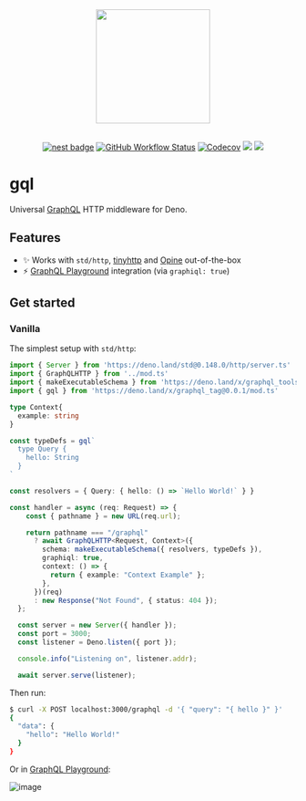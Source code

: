 <div align="center">
  <img src="https://raw.githubusercontent.com/deno-libs/gql/master/logo.png" width="200px" />
  <br /><br />

[![nest badge][nest-badge]](https://nest.land/package/gql) [![GitHub Workflow Status][gh-actions-img]][github-actions]
[![Codecov][cov-badge]][cov] [![][docs-badge]][docs] [![][code-quality-img]][code-quality]

</div>

# gql

Universal [GraphQL](https://www.graphql.com/) HTTP middleware for Deno.

## Features

- ✨ Works with `std/http`, [tinyhttp](https://github.com/deno-libs/tinyhttp-deno) and [Opine](https://github.com/asos-craigmorten/opine) out-of-the-box
- ⚡ [GraphQL Playground](https://github.com/graphql/graphql-playground/tree/master/packages/graphql-playground-html) integration (via `graphiql: true`)

## Get started

### Vanilla

The simplest setup with `std/http`:

```ts
import { Server } from 'https://deno.land/std@0.148.0/http/server.ts'
import { GraphQLHTTP } from '../mod.ts'
import { makeExecutableSchema } from 'https://deno.land/x/graphql_tools@0.0.2/mod.ts'
import { gql } from 'https://deno.land/x/graphql_tag@0.0.1/mod.ts'

type Context{
  example: string
}

const typeDefs = gql`
  type Query {
    hello: String
  }
`

const resolvers = { Query: { hello: () => `Hello World!` } }

const handler = async (req: Request) => {
    const { pathname } = new URL(req.url);

    return pathname === "/graphql"
      ? await GraphQLHTTP<Request, Context>({
        schema: makeExecutableSchema({ resolvers, typeDefs }),
        graphiql: true,
        context: () => {
          return { example: "Context Example" };
        },
      })(req)
      : new Response("Not Found", { status: 404 });
  };

  const server = new Server({ handler });
  const port = 3000;
  const listener = Deno.listen({ port });

  console.info("Listening on", listener.addr);

  await server.serve(listener);
```

Then run:

```sh
$ curl -X POST localhost:3000/graphql -d '{ "query": "{ hello }" }'
{
  "data": {
    "hello": "Hello World!"
  }
}
```

Or in [GraphQL Playground](https://localhost:3000/graphql):

![image](https://user-images.githubusercontent.com/35937217/112218821-4133c800-8c35-11eb-984a-5c21fa71c229.png)

[docs-badge]: https://img.shields.io/github/v/release/deno-libs/gql?label=Docs&logo=deno&style=for-the-badge&color=DD3FAA
[docs]: https://doc.deno.land/https/deno.land/x/gql/mod.ts
[gh-actions-img]: https://img.shields.io/github/workflow/status/deno-libs/gql/CI?style=for-the-badge&logo=github&label=&color=DD3FAA
[github-actions]: https://github.com/deno-libs/gql/actions
[cov]: https://coveralls.io/github/deno-libs/gql
[cov-badge]: https://img.shields.io/coveralls/github/deno-libs/gql?style=for-the-badge&color=DD3FAA
[nest-badge]: https://img.shields.io/badge/publushed%20on-nest.land-DD3FAA?style=for-the-badge
[code-quality-img]: https://img.shields.io/codefactor/grade/github/deno-libs/gql?style=for-the-badge&color=DD3FAA
[code-quality]: https://www.codefactor.io/repository/github/deno-libs/gql
